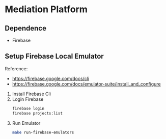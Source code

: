 # Mediation Platform

## Dependence

- Firebase

## Setup Firebase Local Emulator

Reference:
- https://firebase.google.com/docs/cli
- https://firebase.google.com/docs/emulator-suite/install_and_configure

1. Install Firebase Cli
2. Login Firebase
    ```bash
    firebase login
    firebase projects:list
    ```
3. Run Emulator
    ```bash
    make run-firebase-emulators
    ```
